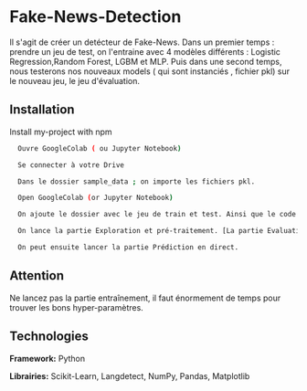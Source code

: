 # Fake-News-Detection

Il s'agit de créer un detécteur de Fake-News.
Dans un premier temps : prendre un jeu de test, on l'entraine avec 4 modèles différents :
Logistic Regression,Random Forest, LGBM et MLP.
Puis dans une second temps, nous testerons nos nouveaux models ( qui sont instanciés , fichier pkl) sur le nouveau jeu, le jeu d'évaluation. 


## Installation

Install my-project with npm

```bash
  Ouvre GoogleColab ( ou Jupyter Notebook)
```
```bash
  Se connecter à votre Drive
```
```bash
  Dans le dossier sample_data ; on importe les fichiers pkl.
```
```bash
  Open GoogleColab (or Jupyter Notebook)
```
```bash
  On ajoute le dossier avec le jeu de train et test. Ainsi que le code Python.
```
```bash
  On lance la partie Exploration et pré-traitement. [La partie Evaluation a déjà été lancée]
```
```bash
  On peut ensuite lancer la partie Prédiction en direct.
```


## Attention

Ne lancez pas la partie entraînement, il faut énormement de temps pour trouver les bons hyper-paramètres. 


## Technologies

**Framework:** Python

**Librairies:** Scikit-Learn, Langdetect, NumPy, Pandas, Matplotlib




